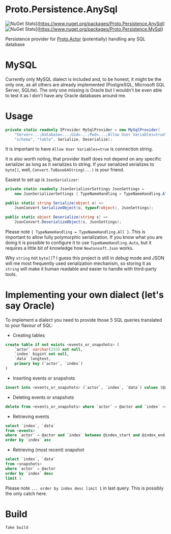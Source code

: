 # Proto.Persistence.AnySql

![NuGet Stats](https://img.shields.io/nuget/v/Proto.Persistence.AnySql.svg)](https://www.nuget.org/packages/Proto.Persistence.AnySql)![NuGet Stats](https://img.shields.io/nuget/v/Proto.Persistence.MySql.svg)](https://www.nuget.org/packages/Proto.Persistence.MySql)

Persistence provider for [Proto.Actor](http://proto.actor/) (potentially) handling any SQL database

# MySQL

Currently only MySQL dialect is included and, to be honest, it might be the only one, as all others are already implemented (PostgreSQL, Microsoft SQL Server, SQLite). The only one missing is Oracle but I wouldn't be even able to test it as I don't have any Oracle databases around me.

# Usage

```csharp
private static readonly IProvider MySqlProvider = new MySqlProvider(
    "Server=...;Database=...;Uid=...;Pwd=...;Allow User Variables=true",
    "schema", "table", Serialize, Deserialize);
```

It is important to have `Allow User Variables=true` is connection string.

It is also worth noting, that provider itself does not depend on any specific serializer as long as it serializes to string.
If your serialized serializes to `byte[]`, well, `Convert.ToBase64String(...)` is your friend.

Easiest to set up is `JsonSerializer`:

```csharp
private static readonly JsonSerializerSettings JsonSettings = 
    new JsonSerializerSettings { TypeNameHandling = TypeNameHandling.All };

public static string Serialize(object o) =>
    JsonConvert.SerializeObject(o, typeof(object), JsonSettings);

public static object Deserialize(string s) =>
    JsonConvert.DeserializeObject(s, JsonSettings);
```

Please note `{ TypeNameHandling = TypeNameHandling.All }`. This is important to allow fully polymorphic serialization. If you know what you are doing it is possible to configure it to use `TypeNameHandling.Auto`, but it requires a little bit of knowledge how `Newtonsoft.Json` works.

Why `string` not `byte[]`?
I guess this project is still in *debug* mode and JSON will me most frequently used serialization mechanism, so storing it as `string` will make it human readable and easier to handle with third-party tools. 

# Implementing your own dialect (let's say Oracle)

To implement a dialect you need to provide those 5 SQL queries translated to your flavour of SQL:

* Creating tables

```sql
create table if not exists <events_or_snapshots> (
    `actor` varchar(255) not null,
    `index` bigint not null,
    `data` longtext,
    primary key (`actor`, `index`)
)
```

* Inserting events or snapshots

```sql
insert into <events_or_snapshots> (`actor`, `index`, `data`) values (@actor, @index, @data)
```

* Deleting events or snapshots

```sql
delete from <events_or_snapshots> where `actor` = @actor and `index` <= @index_end
```

* Retrieving events

```sql
select `index`, `data`
from <events>
where `actor` = @actor and `index` between @index_start and @index_end
order by `index` asc
```

* Retrieving (most recent) snapshot

```sql
select `index`, `data`
from <snapshots>
where `actor` = @actor
order by `index` desc
limit 1
```

Please note `... order by index desc limit 1` in last query. This is possibly the only catch here.

# Build

```shell
fake build
```